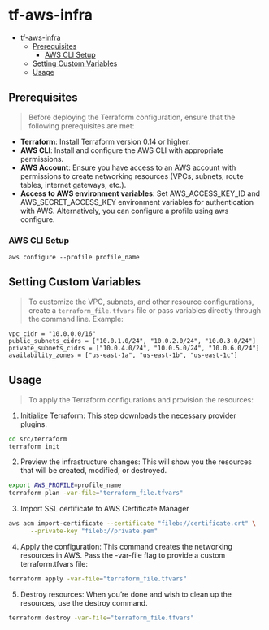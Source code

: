 # tf-aws-infra

- [tf-aws-infra](#tf-aws-infra)
  - [Prerequisites](#prerequisites)
    - [AWS CLI Setup](#aws-cli-setup)
  - [Setting Custom Variables](#setting-custom-variables)
  - [Usage](#usage)

## Prerequisites

> Before deploying the Terraform configuration, ensure that the following prerequisites are met:

- **Terraform**: Install Terraform version 0.14 or higher.
- **AWS CLI**: Install and configure the AWS CLI with appropriate permissions.
- **AWS Account**: Ensure you have access to an AWS account with permissions to create networking resources (VPCs, subnets, route tables, internet gateways, etc.).
- **Access to AWS environment variables**: Set AWS_ACCESS_KEY_ID and AWS_SECRET_ACCESS_KEY environment variables for authentication with AWS. Alternatively, you can configure a profile using aws configure.

### AWS CLI Setup
```
aws configure --profile profile_name
```

## Setting Custom Variables

> To customize the VPC, subnets, and other resource configurations, create a `terraform_file.tfvars` file or pass variables directly through the command line. Example:

```
vpc_cidr = "10.0.0.0/16"
public_subnets_cidrs = ["10.0.1.0/24", "10.0.2.0/24", "10.0.3.0/24"]
private_subnets_cidrs = ["10.0.4.0/24", "10.0.5.0/24", "10.0.6.0/24"]
availability_zones = ["us-east-1a", "us-east-1b", "us-east-1c"]
```

## Usage

> To apply the Terraform configurations and provision the resources:

1.	Initialize Terraform: This step downloads the necessary provider plugins.
```sh
cd src/terraform
terraform init
```
2.	Preview the infrastructure changes: This will show you the resources that will be created, modified, or destroyed.
```sh
export AWS_PROFILE=profile_name
terraform plan -var-file="terraform_file.tfvars"
```
3. Import SSL certificate to AWS Certificate Manager
```sh
aws acm import-certificate --certificate "fileb://certificate.crt" \
      --private-key "fileb://private.pem"
```
4.	Apply the configuration: This command creates the networking resources in AWS. Pass the -var-file flag to provide a custom terraform.tfvars file:
```sh
terraform apply -var-file="terraform_file.tfvars"
```
5.	Destroy resources: When you’re done and wish to clean up the resources, use the destroy command.
```sh
terraform destroy -var-file="terraform_file.tfvars"
```